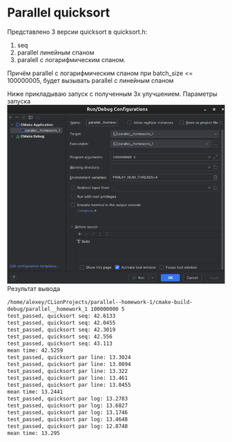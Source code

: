 # Parallel quicksort
Представлено 3 версии quicksort в quicksort.h:
1) seq
2) parallel линейным спаном
3) paralell с логарифмическим спаном.

Причём parallel с логарифмическим спаном при batch_size <= 100000005, будет вызывать parallel с линейным спаном

Ниже прикладываю запуск с полученным 3x улучшением. Параметры запуска
![img.png](img.png)
Результат вывода
```
/home/alexey/CLionProjects/parallel--homework-1/cmake-build-debug/parallel__homework_1 100000000 5
test_passed, quicksort seq: 42.6133
test_passed, quicksort seq: 42.0455
test_passed, quicksort seq: 42.3019
test_passed, quicksort seq: 42.556
test_passed, quicksort seq: 43.113
mean time: 42.5259
test_passed, quicksort par line: 13.3024
test_passed, quicksort par line: 13.0894
test_passed, quicksort par line: 13.322
test_passed, quicksort par line: 13.461
test_passed, quicksort par line: 13.0455
mean time: 13.2441
test_passed, quicksort par log: 13.2783
test_passed, quicksort par log: 13.6827
test_passed, quicksort par log: 13.1746
test_passed, quicksort par log: 13.4648
test_passed, quicksort par log: 12.8748
mean time: 13.295
```